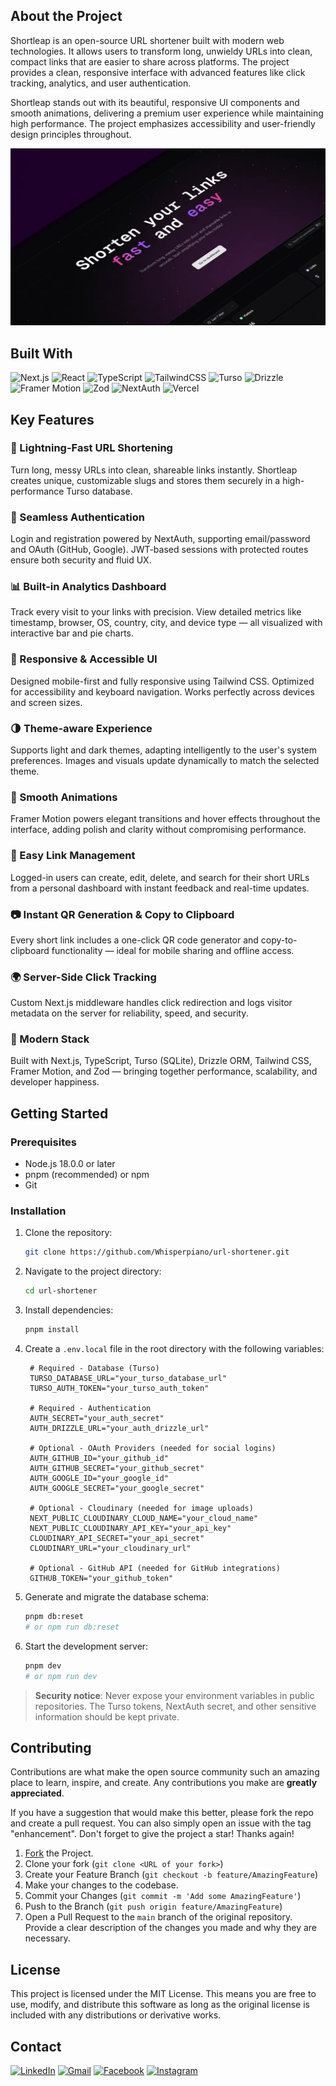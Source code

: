## About the Project

Shortleap is an open-source URL shortener built with modern web technologies. It allows users to transform long, unwieldy URLs into clean, compact links that are easier to share across platforms. The project provides a clean, responsive interface with advanced features like click tracking, analytics, and user authentication.

Shortleap stands out with its beautiful, responsive UI components and smooth animations, delivering a premium user experience while maintaining high performance. The project emphasizes accessibility and user-friendly design principles throughout.

![Shortleap Screenshot](./public/images/shortleap-thumbnail.webp)

## Built With

![Next.js](https://img.shields.io/badge/next.js-%23000000.svg?style=for-the-badge&logo=nextdotjs&logoColor=white)
![React](https://img.shields.io/badge/react-%2320232a.svg?style=for-the-badge&logo=react&logoColor=%2361DAFB)
![TypeScript](https://img.shields.io/badge/typescript-%23007ACC.svg?style=for-the-badge&logo=typescript&logoColor=white)
![TailwindCSS](https://img.shields.io/badge/tailwindcss-%2338B2AC.svg?style=for-the-badge&logo=tailwind-css&logoColor=white)
![Turso](https://img.shields.io/badge/turso-7A5FFF.svg?style=for-the-badge&logo=turso&logoColor=white)
![Drizzle](https://img.shields.io/badge/drizzle-C5F74F.svg?style=for-the-badge&logo=drizzle&logoColor=black)
![Framer Motion](https://img.shields.io/badge/Framer_Motion-black?style=for-the-badge&logo=framer&logoColor=blue)
![Zod](https://img.shields.io/badge/zod-%233068b7.svg?style=for-the-badge&logo=zod&logoColor=white)
![NextAuth](https://img.shields.io/badge/NextAuth-black?style=for-the-badge&logo=next.js&logoColor=white)
![Vercel](https://img.shields.io/badge/vercel-%23000000.svg?style=for-the-badge&logo=vercel&logoColor=white)

## Key Features

### 🔗 Lightning-Fast URL Shortening

Turn long, messy URLs into clean, shareable links instantly. Shortleap creates unique, customizable slugs and stores them securely in a high-performance Turso database.

### 🔐 Seamless Authentication

Login and registration powered by NextAuth, supporting email/password and OAuth (GitHub, Google). JWT-based sessions with protected routes ensure both security and fluid UX.

### 📊 Built-in Analytics Dashboard

Track every visit to your links with precision. View detailed metrics like timestamp, browser, OS, country, city, and device type — all visualized with interactive bar and pie charts.

### 📱 Responsive & Accessible UI

Designed mobile-first and fully responsive using Tailwind CSS. Optimized for accessibility and keyboard navigation. Works perfectly across devices and screen sizes.

### 🌗 Theme-aware Experience

Supports light and dark themes, adapting intelligently to the user's system preferences. Images and visuals update dynamically to match the selected theme.

### 🎨 Smooth Animations

Framer Motion powers elegant transitions and hover effects throughout the interface, adding polish and clarity without compromising performance.

### 📎 Easy Link Management

Logged-in users can create, edit, delete, and search for their short URLs from a personal dashboard with instant feedback and real-time updates.

### 📷 Instant QR Generation & Copy to Clipboard

Every short link includes a one-click QR code generator and copy-to-clipboard functionality — ideal for mobile sharing and offline access.

### 🌍 Server-Side Click Tracking

Custom Next.js middleware handles click redirection and logs visitor metadata on the server for reliability, speed, and security.

### 🧩 Modern Stack

Built with Next.js, TypeScript, Turso (SQLite), Drizzle ORM, Tailwind CSS, Framer Motion, and Zod — bringing together performance, scalability, and developer happiness.

<!-- GETTING STARTED -->

## Getting Started

### Prerequisites

- Node.js 18.0.0 or later
- pnpm (recommended) or npm
- Git

### Installation

1. Clone the repository:

   ```sh
   git clone https://github.com/Whisperpiano/url-shortener.git
   ```

2. Navigate to the project directory:

   ```sh
   cd url-shortener
   ```

3. Install dependencies:

   ```sh
   pnpm install
   ```

4. Create a `.env.local` file in the root directory with the following variables:

   ```
    # Required - Database (Turso)
    TURSO_DATABASE_URL="your_turso_database_url"
    TURSO_AUTH_TOKEN="your_turso_auth_token"

    # Required - Authentication
    AUTH_SECRET="your_auth_secret"
    AUTH_DRIZZLE_URL="your_auth_drizzle_url"

    # Optional - OAuth Providers (needed for social logins)
    AUTH_GITHUB_ID="your_github_id"
    AUTH_GITHUB_SECRET="your_github_secret"
    AUTH_GOOGLE_ID="your_google_id"
    AUTH_GOOGLE_SECRET="your_google_secret"

    # Optional - Cloudinary (needed for image uploads)
    NEXT_PUBLIC_CLOUDINARY_CLOUD_NAME="your_cloud_name"
    NEXT_PUBLIC_CLOUDINARY_API_KEY="your_api_key"
    CLOUDINARY_API_SECRET="your_api_secret"
    CLOUDINARY_URL="your_cloudinary_url"

    # Optional - GitHub API (needed for GitHub integrations)
    GITHUB_TOKEN="your_github_token"
   ```

5. Generate and migrate the database schema:

   ```sh
   pnpm db:reset
   # or npm run db:reset
   ```

6. Start the development server:

   ```sh
   pnpm dev
   # or npm run dev
   ```

> **Security notice**:
> Never expose your environment variables in public repositories. The Turso tokens, NextAuth secret, and other sensitive information should be kept private.

## Contributing

Contributions are what make the open source community such an amazing place to learn, inspire, and create. Any contributions you make are **greatly appreciated**.

If you have a suggestion that would make this better, please fork the repo and create a pull request. You can also simply open an issue with the tag "enhancement".
Don't forget to give the project a star! Thanks again!

1. [Fork](https://github.com/Whisperpiano/url-shortener/fork) the Project.
2. Clone your fork (`git clone <URL of your fork>`)
3. Create your Feature Branch (`git checkout -b feature/AmazingFeature`)
4. Make your changes to the codebase.
5. Commit your Changes (`git commit -m 'Add some AmazingFeature'`)
6. Push to the Branch (`git push origin feature/AmazingFeature`)
7. Open a Pull Request to the `main` branch of the original repository. Provide a clear description of the changes you made and why they are necessary.

<!-- LICENSE -->

## License

This project is licensed under the MIT License. This means you are free to use, modify, and distribute this software as long as the original license is included with any distributions or derivative works.

<!-- CONTACT -->

## Contact

[![LinkedIn](https://img.shields.io/badge/linkedin-%230077B5.svg?style=for-the-badge&logo=linkedin&logoColor=white)](https://www.linkedin.com/in/jes%C3%BAs-alberola-herrero-896b61189/)
[![Gmail](https://img.shields.io/badge/Gmail-D14836?style=for-the-badge&logo=gmail&logoColor=white)](mailto:jesusalberola90@gmail.com)
[![Facebook](https://img.shields.io/badge/Facebook-%231877F2.svg?style=for-the-badge&logo=Facebook&logoColor=white)](https://www.facebook.com/jesus.alberolaherrero/)
[![Instagram](https://img.shields.io/badge/Instagram-%23E4405F.svg?style=for-the-badge&logo=Instagram&logoColor=white)](https://www.instagram.com/whispers_piano/)

[linkedin-shield]: https://img.shields.io/badge/LinkedIn-0077B5?style=for-the-badge&logo=linkedin&logoColor=white
